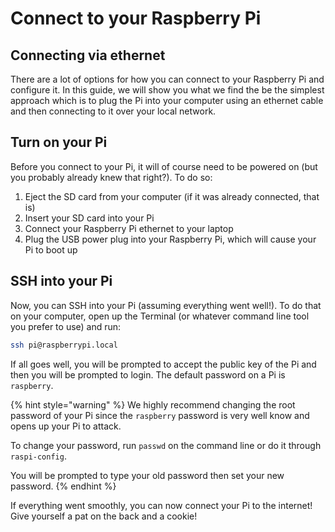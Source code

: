 # Connect to your Raspberry Pi

## Connecting via ethernet

There are a lot of options for how you can connect to your Raspberry Pi and configure it. In this guide, we will show you what we find the be the simplest approach which is to plug the Pi into your computer using an ethernet cable and then connecting to it over your local network.

## Turn on your Pi

Before you connect to your Pi, it will of course need to be powered on \(but you probably already knew that right?\). To do so:

1. Eject the SD card from your computer \(if it was already connected, that is\)
2. Insert your SD card into your Pi
3. Connect your Raspberry Pi ethernet to your laptop
4. Plug the USB power plug into your Raspberry Pi, which will cause your Pi to boot up

## SSH into your Pi

Now, you can SSH into your Pi \(assuming everything went well!\). To do that on your computer, open up the Terminal \(or whatever command line tool you prefer to use\) and run:

```bash
ssh pi@raspberrypi.local
```

If all goes well, you will be prompted to accept the public key of the Pi and then you will be prompted to login. The default password on a Pi is `raspberry`.

{% hint style="warning" %}
We highly recommend changing the root password of your Pi since the `raspberry` password is very well know and opens up your Pi to attack. 

To change your password, run `passwd` on the command line or do it through `raspi-config`.

You will be prompted to type your old password then set your new password.
{% endhint %}

If everything went smoothly, you can now connect your Pi to the internet! Give yourself a pat on the back and a cookie!

